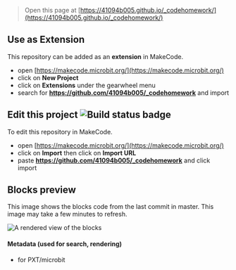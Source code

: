 
> Open this page at [https://41094b005.github.io/_codehomework/](https://41094b005.github.io/_codehomework/)

## Use as Extension

This repository can be added as an **extension** in MakeCode.

* open [https://makecode.microbit.org/](https://makecode.microbit.org/)
* click on **New Project**
* click on **Extensions** under the gearwheel menu
* search for **https://github.com/41094b005/_codehomework** and import

## Edit this project ![Build status badge](https://github.com/41094b005/_codehomework/workflows/MakeCode/badge.svg)

To edit this repository in MakeCode.

* open [https://makecode.microbit.org/](https://makecode.microbit.org/)
* click on **Import** then click on **Import URL**
* paste **https://github.com/41094b005/_codehomework** and click import

## Blocks preview

This image shows the blocks code from the last commit in master.
This image may take a few minutes to refresh.

![A rendered view of the blocks](https://github.com/41094b005/_codehomework/raw/master/.github/makecode/blocks.png)

#### Metadata (used for search, rendering)

* for PXT/microbit
<script src="https://makecode.com/gh-pages-embed.js"></script><script>makeCodeRender("{{ site.makecode.home_url }}", "{{ site.github.owner_name }}/{{ site.github.repository_name }}");</script>
